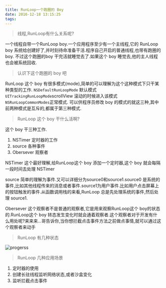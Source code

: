 ```yaml
---
title: RunLoop一个跑圈的 Boy
date: 2016-12-18 13:15:25
tags:
---
```

>线程,RunLoop有什么关系呢?

一个线程自带一个RunLoop boy.一个应用程序至少有一个主线程,它的 RunLoop boy 系统给创建好了,并时刻待命准备干活.程序自己开启的普通线程,也带有跑圈的 boy. 不过这个跑圈的boy 干完活就睡觉去了.如果这个 boy 睡觉去,他的主人线程也会被系统回收.

<!---more--->

>认识下这个跑圈的 boy 吧

RunLoop 这个 boy 有很多模式(mode),简单的可以理解为这个这种模式下只干某种类型的工作.
`NSDefaultRunLoopMode` 默认模式
`UITrackingRunLoopMode`scrollView 滚动的时候进入该模式
`NSRunLoopCommonModes`正常模式.
可以供程序员修改 boy 的模式的就这三种,其中前两种模式是互斥的,都属于第三种模式.

>RunLoop 这个 boy 干什么活啊?

这个 boy 干三种工作.
1. NSTimer 定时器的工作
2. source 各种事件
3. Obersever 观察者

NSTimer 这个最好理解,给RunLoop这个 boy 添加一个定时器,这个 boy 就会每隔一段时间去处理 NSTimer

source 简单的理解为事件.又可以详细分为source0和source1.source0 是系统的事件,比如其他线程传来的消息或者事件.source1为用户事件.比如用户点击屏幕上的按钮触发的事件.从函数调用栈的来看,RunLoop 总是先处理系统的事件,然后处理 source1.

Obersever 这个观察者不是普通的观察者,它是用来观察RunLoop这个 boy的状态的.RunLoop这个 boy 转态发生变化时就会通着观察者.这个观察者对于开发有什么用处呢?来来来...哥告诉你,当你想拦截点击事件方法之前做点事情,就可以通过这个观察者来动手

>RunLoop 有几种状态

![progerss](http://7xtc4k.com1.z0.glb.clouddn.com/progerss.png)

>RunLoop 几种应用场景

1. 定时器的使用
2. 创建长驻线程监听网络状态,或者沙盒变化
3. 监听拦截点击事件





